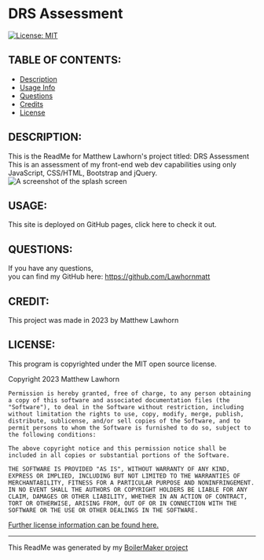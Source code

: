 # DRS Assessment  
  [![License: MIT](https://img.shields.io/badge/License-MIT-yellow.svg)](https://opensource.org/licenses/MIT)  

## TABLE OF CONTENTS:

* [Description](#description)  
* [Usage Info](#usage)  
* [Questions](#questions)  
* [Credits](#credit)  
* [License](#license)  


## DESCRIPTION:

This is the ReadMe for Matthew Lawhorn's project titled: DRS Assessment  
This is an assessment of my front-end web dev capabilities using only JavaScript, CSS/HTML, Bootstrap and jQuery.  
<img src='INSERT PATH TO SCREENSHOT HERE' alt='A screenshot of the splash screen'/>  

## USAGE:

This site is deployed on GitHub pages, click here to check it out.

## QUESTIONS:

If you have any questions,  
you can find my GitHub here: https://github.com/Lawhornmatt

## CREDIT:

This project was made in 2023 by Matthew Lawhorn

## LICENSE:

This program is copyrighted under the MIT open source license.

Copyright 2023 Matthew Lawhorn

    Permission is hereby granted, free of charge, to any person obtaining a copy of this software and associated documentation files (the "Software"), to deal in the Software without restriction, including without limitation the rights to use, copy, modify, merge, publish, distribute, sublicense, and/or sell copies of the Software, and to permit persons to whom the Software is furnished to do so, subject to the following conditions:
    
    The above copyright notice and this permission notice shall be included in all copies or substantial portions of the Software.
    
    THE SOFTWARE IS PROVIDED "AS IS", WITHOUT WARRANTY OF ANY KIND, EXPRESS OR IMPLIED, INCLUDING BUT NOT LIMITED TO THE WARRANTIES OF MERCHANTABILITY, FITNESS FOR A PARTICULAR PURPOSE AND NONINFRINGEMENT. IN NO EVENT SHALL THE AUTHORS OR COPYRIGHT HOLDERS BE LIABLE FOR ANY CLAIM, DAMAGES OR OTHER LIABILITY, WHETHER IN AN ACTION OF CONTRACT, TORT OR OTHERWISE, ARISING FROM, OUT OF OR IN CONNECTION WITH THE SOFTWARE OR THE USE OR OTHER DEALINGS IN THE SOFTWARE.

[Further license information can be found here.](https://opensource.org/licenses/MIT)  
-- --  
This ReadMe was generated by my [BoilerMaker project](https://github.com/Lawhornmatt/BoilerMaker)  
